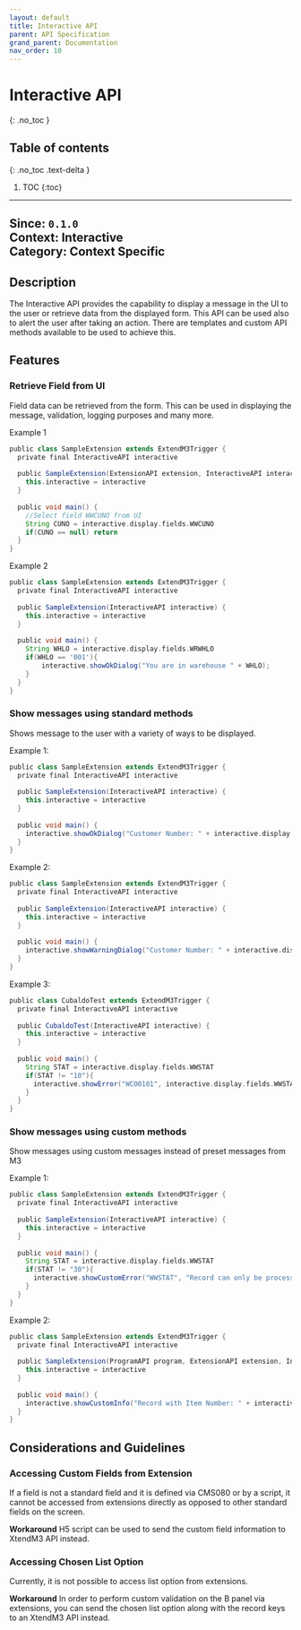 ```yaml
---
layout: default
title: Interactive API
parent: API Specification
grand_parent: Documentation
nav_order: 10
---
```


# Interactive API
{: .no_toc }

## Table of contents
{: .no_toc .text-delta }

1. TOC
{:toc}

---
**Since**: `0.1.0`  
**Context**: Interactive  
**Category**: Context Specific  
---

## Description
The Interactive API provides the capability to display a message in the UI to the user or retrieve data from the displayed form. This API can be used also to alert the user after taking an action. There are templates and custom API methods available to be used to achieve this. 

## Features 

### Retrieve Field from UI
Field data can be retrieved from the form. This can be used in displaying the message, validation, logging purposes and many more. 

Example 1
```groovy
public class SampleExtension extends ExtendM3Trigger {
  private final InteractiveAPI interactive
  
  public SampleExtension(ExtensionAPI extension, InteractiveAPI interactive) {
    this.interactive = interactive
  }
  
  public void main() {
    //Select field WWCUNO from UI
    String CUNO = interactive.display.fields.WWCUNO
    if(CUNO == null) return
  }
}
```

Example 2
```groovy
public class SampleExtension extends ExtendM3Trigger {
  private final InteractiveAPI interactive
  
  public SampleExtension(InteractiveAPI interactive) {
    this.interactive = interactive
  }
  
  public void main() {
    String WHLO = interactive.display.fields.WRWHLO
    if(WHLO == '001'){
        interactive.showOkDialog("You are in warehouse " + WHLO);
    }
  }
}


```


### Show messages using standard methods
Shows message to the user with a variety of ways to be displayed.

Example 1:
```groovy
public class SampleExtension extends ExtendM3Trigger {
  private final InteractiveAPI interactive
  
  public SampleExtension(InteractiveAPI interactive) {
    this.interactive = interactive
  }
  
  public void main() {
    interactive.showOkDialog("Customer Number: " + interactive.display.fields.WWCUNO)
  }
}
``` 

Example 2:
```groovy
public class SampleExtension extends ExtendM3Trigger {
  private final InteractiveAPI interactive
  
  public SampleExtension(InteractiveAPI interactive) {
    this.interactive = interactive
  }
  
  public void main() {
    interactive.showWarningDialog("Customer Number: " + interactive.display.fields.WWCUNO)
  }
}
```

Example 3:
```groovy
public class CubaldoTest extends ExtendM3Trigger {
  private final InteractiveAPI interactive
  
  public CubaldoTest(InteractiveAPI interactive) {
    this.interactive = interactive
  }
  
  public void main() {
    String STAT = interactive.display.fields.WWSTAT
    if(STAT != "10"){
      interactive.showError("WCO0101", interactive.display.fields.WWSTAT)  
    }
  }
}
```

### Show messages using custom methods
Show messages using custom messages instead of preset messages from M3

Example 1:
```groovy
public class SampleExtension extends ExtendM3Trigger {
  private final InteractiveAPI interactive
  
  public SampleExtension(InteractiveAPI interactive) {
    this.interactive = interactive
  }
  
  public void main() {
    String STAT = interactive.display.fields.WWSTAT
    if(STAT != "30"){
      interactive.showCustomError("WWSTAT", "Record can only be processed with status greater than 40")  
    }
  }
}
```

Example 2:
```groovy
public class SampleExtension extends ExtendM3Trigger {
  private final InteractiveAPI interactive
  
  public SampleExtension(ProgramAPI program, ExtensionAPI extension, InteractiveAPI interactive) {
    this.interactive = interactive
  }
  
  public void main() {
    interactive.showCustomInfo("Record with Item Number: " + interactive.display.fields.WWITNO + " is has been sent to process.")
  }
}
```

## Considerations and Guidelines
### Accessing Custom Fields from Extension
If a field is not a standard field and it is defined via CMS080 or by a script, it cannot be accessed from extensions directly as opposed to other standard fields on the screen.

**Workaround** 
 H5 script can be used to send the custom field information to XtendM3 API instead.

### Accessing Chosen List Option
Currently, it is not possible to access list option from extensions.

**Workaround**
In order to perform custom validation on the B panel via extensions, you can send the chosen list option along with the record keys to an XtendM3 API instead.
